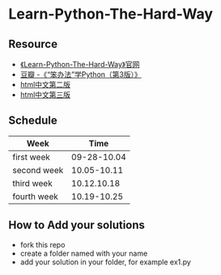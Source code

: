 # Learn-Python-The-Hard-Way

## Resource

- [《Learn-Python-The-Hard-Way》官网](http://learnpythonthehardway.org/book/)
- [豆瓣 -《“笨办法”学Python（第3版）》](http://book.douban.com/subject/26264642/)
- [html中文第二版](http://www.2cto.com/shouce/Pythonbbf/index.html)
- [html中文第三版](http://www.jb51.net/shouce/Pythonbbf/latest/index.html)

## Schedule

Week          | Time
------------- | -------------
first week    | 09-28-10.04
second week   | 10.05-10.11
third week    | 10.12.10.18
fourth week   | 10.19-10.25

## How to Add your solutions

- fork this repo
- create a folder named with your name
- add your solution in your folder, for example ex1.py
